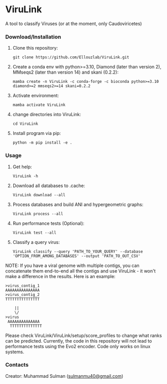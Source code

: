 # ViruLink
A tool to classify Viruses (or at the moment, only Caudoviricetes)

### Download/Installation
1. Clone this repository:
   
	`git clone https://github.com/Ellouzlab/ViruLink.git`
3. Create a conda env with python>=3.10, Diamond (later than version 2), MMseqs2 (later than version 14) and skani (0.2.2):

	`mamba create -n ViruLink -c conda-forge -c bioconda python>=3.10 diamond>=2 mmseqs2>=14 skani=0.2.2`
4. Activate environment:
   
	`mamba activate ViruLink`
6. change directories into ViruLink:
   
	`cd ViruLink`
8. Install program via pip:
   
	`python -m pip install -e .`


### Usage
1. Get help:
   
	`ViruLink -h`
3. Download all databases to .cache:
   
	`ViruLink download --all`
5. Process databases and build ANI and hypergeometric graphs:
   
	`ViruLink process --all`
7. Run performance tests (Optional):
   
	`ViruLink test --all`
8. Classify a query virus:

   	`ViruLink classify --query 'PATH_TO_YOUR_QUERY' --database 'OPTION_FROM_AMONG_DATABASES' --output 'PATH_TO_OUT_CSV'`

NOTE: If you have a viral genome with multiple contigs, you can concatenate them end-to-end all the contigs and use ViruLink - it won't make a difference in the results. Here is an example:

	>virus_contig_1
 	AAAAAAAAAAAAAAA
  	>virus_contig_2
   	TTTTTTTTTTTTTTT

		||
  		\/
    >virus
     AAAAAAAAAAAAAA
      TTTTTTTTTTTTTT



Please check ViruLink/ViruLink/setup/score_profiles to change what ranks can be predicted. Currently, the code in this repository will not lead to performance tests using the Evo2 encoder. Code only works on linux systems.

### Contacts
Creator: Muhammad Sulman (sulmanmu40@gmail.com)
